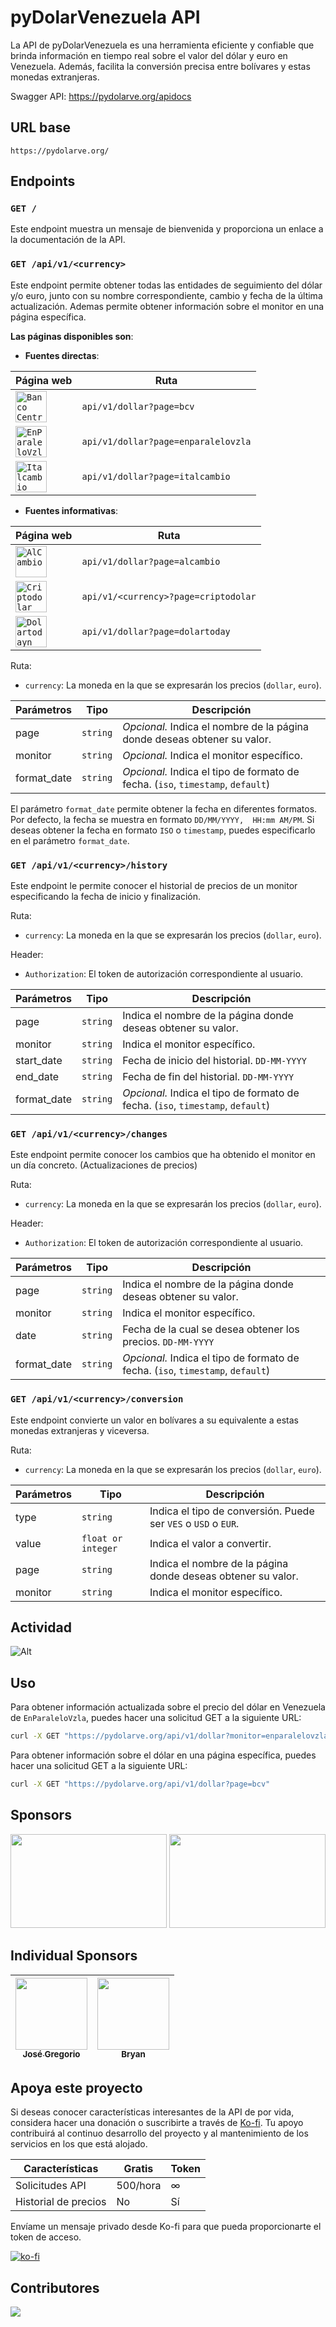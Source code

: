 # pyDolarVenezuela API

La API de pyDolarVenezuela es una herramienta eficiente y confiable que brinda información en tiempo real sobre el valor del dólar y euro en Venezuela. Además, facilita la conversión precisa entre bolívares y estas monedas extranjeras.

Swagger API: https://pydolarve.org/apidocs

## URL base

```
https://pydolarve.org/
```

## Endpoints

### `GET /`

Este endpoint muestra un mensaje de bienvenida y proporciona un enlace a la documentación de la API.

### `GET /api/v1/<currency>`

Este endpoint permite obtener todas las entidades de seguimiento del dólar y/o euro, junto con su nombre correspondiente, cambio y fecha de la última actualización. Ademas permite obtener información sobre el monitor en una página específica. 

**Las páginas disponibles son**: 

- **Fuentes directas**:

| Página web | Ruta |
| ----  | ---- |
| [<code><img height="50" alt="Banco Central de Venezuela" src="https://github.com/fcoagz/api-pydolarvenezuela/blob/docker/assets/pages/BCV.png?raw=true"></code>](https://www.bcv.org.ve/) | `api/v1/dollar?page=bcv` |
| [<code><img height="50" alt="EnParaleloVzla" src="https://github.com/fcoagz/api-pydolarvenezuela/blob/docker/assets/pages/EnParaleloVzla.png?raw=true"></code>](https://t.me/enparalelovzlatelegram)  | `api/v1/dollar?page=enparalelovzla` |
| [<code><img height="50" alt="Italcambio" src="https://github.com/fcoagz/api-pydolarvenezuela/blob/docker/assets/pages/Italcambio.png?raw=true"></code>](https://www.italcambio.com/) | `api/v1/dollar?page=italcambio`

- **Fuentes informativas**:

| Página web | Ruta |
| ----  | ---- |
| [<code><img height="50" alt="AlCambio" src="https://github.com/fcoagz/api-pydolarvenezuela/blob/docker/assets/pages/AlCambio.png?raw=true"></code>](https://alcambio.app/)  | `api/v1/dollar?page=alcambio` |
| [<code><img height="50" alt="Criptodolar" src="https://github.com/fcoagz/api-pydolarvenezuela/blob/docker/assets/pages/Criptodolar.png?raw=true"></code>](https://criptodolar.net/)  | `api/v1/<currency>?page=criptodolar` |
| [<code><img height="50" alt="Dolartodayn" src="https://github.com/fcoagz/api-pydolarvenezuela/blob/docker/assets/pages/Dolartoday.png?raw=true"></code>](https://dolartoday.com/) | `api/v1/dollar?page=dolartoday` |


Ruta:
- `currency`: La moneda en la que se expresarán los precios (`dollar`, `euro`).

| Parámetros | Tipo | Descripción |
|------------|------|-------------|
| page       | `string` | _Opcional._ Indica el nombre de la página donde deseas obtener su valor. |
| monitor    | `string` | _Opcional._ Indica el monitor específico. |
| format_date    | `string` | _Opcional._ Indica el tipo de formato de fecha. (`iso`, `timestamp`, `default`) |

El parámetro `format_date` permite obtener la fecha en diferentes formatos. Por defecto, la fecha se muestra en formato `DD/MM/YYYY,  HH:mm AM/PM`. Si deseas obtener la fecha en formato `ISO` o `timestamp`, puedes especificarlo en el parámetro `format_date`.

### `GET /api/v1/<currency>/history`

Este endpoint le permite conocer el historial de precios de un monitor especificando la fecha de inicio y finalización.

Ruta:
- `currency`: La moneda en la que se expresarán los precios (`dollar`, `euro`).

Header:
- `Authorization`: El token de autorización correspondiente al usuario.

| Parámetros | Tipo | Descripción |
|------------|------|-------------|
| page       | `string` | Indica el nombre de la página donde deseas obtener su valor. |
| monitor    | `string` | Indica el monitor específico. |
| start_date    | `string` | Fecha de inicio del historial. `DD-MM-YYYY` |
| end_date   | `string` | Fecha de fin del historial. `DD-MM-YYYY` |
| format_date    | `string` | _Opcional._ Indica el tipo de formato de fecha. (`iso`, `timestamp`, `default`) |

### `GET /api/v1/<currency>/changes`

Este endpoint permite conocer los cambios que ha obtenido el monitor en un día concreto. (Actualizaciones de precios)

Ruta:
- `currency`: La moneda en la que se expresarán los precios (`dollar`, `euro`).

Header:
- `Authorization`: El token de autorización correspondiente al usuario.

| Parámetros | Tipo | Descripción |
|------------|------|-------------|
| page       | `string` | Indica el nombre de la página donde deseas obtener su valor. |
| monitor    | `string` | Indica el monitor específico. |
| date    | `string` | Fecha de la cual se desea obtener los precios. `DD-MM-YYYY` |
| format_date    | `string` | _Opcional._ Indica el tipo de formato de fecha. (`iso`, `timestamp`, `default`) |

### `GET /api/v1/<currency>/conversion`

Este endpoint convierte un valor en bolívares a su equivalente a estas monedas extranjeras y viceversa.

Ruta:
- `currency`: La moneda en la que se expresarán los precios (`dollar`, `euro`).

| Parámetros | Tipo | Descripción |
|------------|------|-------------|
| type       | `string` | Indica el tipo de conversión. Puede ser `VES` o `USD` o `EUR`. |
| value      | `float or integer` | Indica el valor a convertir. |
| page       | `string` | Indica el nombre de la página donde deseas obtener su valor. |
| monitor    | `string` | Indica el monitor específico. |

## Actividad

![Alt](https://repobeats.axiom.co/api/embed/7fc602e88410dfba302fe708f14e0e30d059a729.svg "Repobeats analytics image")

## Uso
Para obtener información actualizada sobre el precio del dólar en Venezuela de `EnParaleloVzla`, puedes hacer una solicitud GET a la siguiente URL:
```sh
curl -X GET "https://pydolarve.org/api/v1/dollar?monitor=enparalelovzla"
```

Para obtener información sobre el dólar en una página específica, puedes hacer una solicitud GET a la siguiente URL:
```sh
curl -X GET "https://pydolarve.org/api/v1/dollar?page=bcv"
```

## Sponsors

<a href="https://www.capasiete.com/" target="_blank" title="Capa7, proveedor de servicios web hosting, streaming y servidores, servicios rápidos, confiables, y seguros, 99.9% óptimo, soporte 24/7."><img src="https://github.com/fcoagz/api-pydolarvenezuela/blob/main/assets/sponsor/capasiete.jpg?raw=true" width="250" height="150"></a>
<a href="https://criptomerkado.com/" target="_blank" title="Somos una plataforma para compra y venta de cripto monedas." ><img src="https://github.com/fcoagz/api-pydolarvenezuela/blob/main/assets/sponsor/criptomerkado.jpg?raw=true" width="250" height="150"></a>

## Individual Sponsors

| [<img src="https://avatars.githubusercontent.com/u/26844099?v=4" width=115><br><sub>José Gregorio</sub>](https://estacionweb.net/) | [<img src="https://avatars.githubusercontent.com/u/130260543?v=4" width=115><br><sub>Bryan</sub>](https://github.com/braymm) |  
| :---: | :---: | 




## Apoya este proyecto

Si deseas conocer características interesantes de la API de por vida, considera hacer una donación o suscribirte a través de [Ko-fi](https://ko-fi.com/fcoagz). Tu apoyo contribuirá al continuo desarrollo del proyecto y al mantenimiento de los servicios en los que está alojado.

| Características | Gratis | Token |
| --------------- | ------ | ------ |
| Solicitudes API | 500/hora | ∞ |
| Historial de precios | No | Sí |

Envíame un mensaje privado desde Ko-fi para que pueda proporcionarte el token de acceso.

[![ko-fi](https://ko-fi.com/img/githubbutton_sm.svg)](https://ko-fi.com/O5O5RFF4T)

## Contributores

<a href="https://github.com/fcoagz/api-pydolarvenezuela/graphs/contributors">
  <img src="https://contrib.rocks/image?repo=fcoagz/api-pydolarvenezuela"/>
</a>